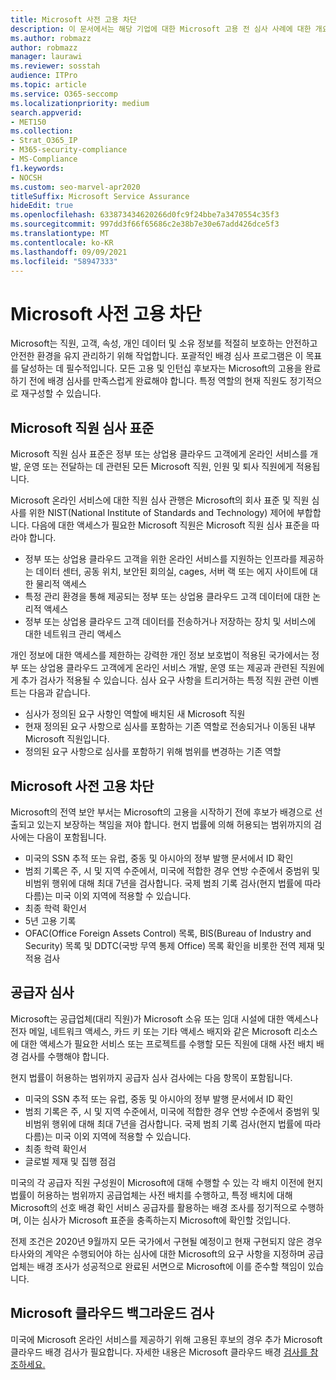 ```yaml
---
title: Microsoft 사전 고용 차단
description: 이 문서에서는 해당 기업에 대한 Microsoft 고용 전 심사 사례에 대한 개요를 Microsoft 365.
ms.author: robmazz
author: robmazz
manager: laurawi
ms.reviewer: sosstah
audience: ITPro
ms.topic: article
ms.service: O365-seccomp
ms.localizationpriority: medium
search.appverid:
- MET150
ms.collection:
- Strat_O365_IP
- M365-security-compliance
- MS-Compliance
f1.keywords:
- NOCSH
ms.custom: seo-marvel-apr2020
titleSuffix: Microsoft Service Assurance
hideEdit: true
ms.openlocfilehash: 633873434620266d0fc9f24bbe7a3470554c35f3
ms.sourcegitcommit: 997dd3f66f65686c2e38b7e30e67add426dce5f3
ms.translationtype: MT
ms.contentlocale: ko-KR
ms.lasthandoff: 09/09/2021
ms.locfileid: "58947333"
---
```

# <a name="microsoft-pre-employment-screening"></a>Microsoft 사전 고용 차단

Microsoft는 직원, 고객, 속성, 개인 데이터 및 소유 정보를 적절히 보호하는 안전하고 안전한 환경을 유지 관리하기 위해 작업합니다. 포괄적인 배경 심사 프로그램은 이 목표를 달성하는 데 필수적입니다. 모든 고용 및 인턴십 후보자는 Microsoft의 고용을 완료하기 전에 배경 심사를 만족스럽게 완료해야 합니다. 특정 역할의 현재 직원도 정기적으로 재구성할 수 있습니다.

## <a name="the-microsoft-personnel-screening-standard"></a>Microsoft 직원 심사 표준

Microsoft 직원 심사 표준은 정부 또는 상업용 클라우드 고객에게 온라인 서비스를 개발, 운영 또는 전달하는 데 관련된 모든 Microsoft 직원, 인원 및 퇴사 직원에게 적용됩니다.

Microsoft 온라인 서비스에 대한 직원 심사 관행은 Microsoft의 회사 표준 및 직원 심사를 위한 NIST(National Institute of Standards and Technology) 제어에 부합합니다. 다음에 대한 액세스가 필요한 Microsoft 직원은 Microsoft 직원 심사 표준을 따라야 합니다.

- 정부 또는 상업용 클라우드 고객을 위한 온라인 서비스를 지원하는 인프라를 제공하는 데이터 센터, 공동 위치, 보안된 회의실, cages, 서버 랙 또는 에지 사이트에 대한 물리적 액세스
- 특정 관리 환경을 통해 제공되는 정부 또는 상업용 클라우드 고객 데이터에 대한 논리적 액세스
- 정부 또는 상업용 클라우드 고객 데이터를 전송하거나 저장하는 장치 및 서비스에 대한 네트워크 관리 액세스

개인 정보에 대한 액세스를 제한하는 강력한 개인 정보 보호법이 적용된 국가에서는 정부 또는 상업용 클라우드 고객에게 온라인 서비스 개발, 운영 또는 제공과 관련된 직원에게 추가 검사가 적용될 수 있습니다. 심사 요구 사항을 트리거하는 특정 직원 관련 이벤트는 다음과 같습니다.

- 심사가 정의된 요구 사항인 역할에 배치된 새 Microsoft 직원
- 현재 정의된 요구 사항으로 심사를 포함하는 기존 역할로 전송되거나 이동된 내부 Microsoft 직원입니다.
- 정의된 요구 사항으로 심사를 포함하기 위해 범위를 변경하는 기존 역할

## <a name="microsoft-pre-employment-screening"></a>Microsoft 사전 고용 차단

Microsoft의 전역 보안 부서는 Microsoft의 고용을 시작하기 전에 후보가 배경으로 선출되고 있는지 보장하는 책임을 져야 합니다.
현지 법률에 의해 허용되는 범위까지의 검사에는 다음이 포함됩니다.

- 미국의 SSN 추적 또는 유럽, 중동 및 아시아의 정부 발행 문서에서 ID 확인
- 범죄 기록은 주, 시 및 지역 수준에서, 미국에 적합한 경우 연방 수준에서 중범위 및 비범위 행위에 대해 최대 7년을 검사합니다. 국제 범죄 기록 검사(현지 법률에 따라 다름)는 미국 이외 지역에 적용할 수 있습니다.
- 최종 학력 확인서
- 5년 고용 기록
- OFAC(Office Foreign Assets Control) 목록, BIS(Bureau of Industry and Security) 목록 및 DDTC(국방 무역 통제 Office) 목록 확인을 비롯한 전역 제재 및 적용 검사

## <a name="supplier-screening"></a>공급자 심사

Microsoft는 공급업체(대리 직원)가 Microsoft 소유 또는 임대 시설에 대한 액세스나 전자 메일, 네트워크 액세스, 카드 키 또는 기타 액세스 배지와 같은 Microsoft 리소스에 대한 액세스가 필요한 서비스 또는 프로젝트를 수행할 모든 직원에 대해 사전 배치 배경 검사를 수행해야 합니다.

현지 법률이 허용하는 범위까지 공급자 심사 검사에는 다음 항목이 포함됩니다.

- 미국의 SSN 추적 또는 유럽, 중동 및 아시아의 정부 발행 문서에서 ID 확인
- 범죄 기록은 주, 시 및 지역 수준에서, 미국에 적합한 경우 연방 수준에서 중범위 및 비범위 행위에 대해 최대 7년을 검사합니다. 국제 범죄 기록 검사(현지 법률에 따라 다름)는 미국 이외 지역에 적용할 수 있습니다.
- 최종 학력 확인서
- 글로벌 제재 및 집행 점검

미국의 각 공급자 직원 구성원이 Microsoft에 대해 수행할 수 있는 각 배치 이전에 현지 법률이 허용하는 범위까지 공급업체는 사전 배치를 수행하고, 특정 배치에 대해 Microsoft의 선호 배경 확인 서비스 공급자를 활용하는 배경 조사를 정기적으로 수행하며, 이는 심사가 Microsoft 표준을 충족하는지 Microsoft에 확인할 것입니다. 

전제 조건은 2020년 9월까지 모든 국가에서 구현될 예정이고 현재 구현되지 않은 경우 타사와의 계약은 수행되어야 하는 심사에 대한 Microsoft의 요구 사항을 지정하며 공급업체는 배경 조사가 성공적으로 완료된 서면으로 Microsoft에 이를 준수할 책임이 있습니다.

## <a name="microsoft-cloud-background-check"></a>Microsoft 클라우드 백그라운드 검사

미국에 Microsoft 온라인 서비스를 제공하기 위해 고용된 후보의 경우 추가 Microsoft 클라우드 배경 검사가 필요합니다. 자세한 내용은 Microsoft 클라우드 배경 [검사를 참조하세요.](assurance-cloud-background-check.md)